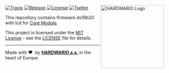 <a href="https://www.hardwario.com/"><img src="https://www.hardwario.com/ci/assets/hw-logo.svg" width="200" alt="HARDWARIO Logo" align="right"></a>

[![Travis](https://img.shields.io/travis/bigclownprojects/bcf-radio-ds18b20-with-lcd/master.svg)](https://travis-ci.org/bigclownprojects/bcf-radio-ds18b20-with-lcd)
[![Release](https://img.shields.io/github/release/bigclownprojects/bcf-radio-ds18b20-with-lcd.svg)](https://github.com/bigclownprojects/bcf-radio-ds18b20-with-lcd/releases)
[![License](https://img.shields.io/github/license/bigclownprojects/bcf-radio-ds18b20-with-lcd.svg)](https://github.com/bigclownprojects/bcf-radio-ds18b20-with-lcd/blob/master/LICENSE)
[![Twitter](https://img.shields.io/twitter/follow/hardwario_en.svg?style=social&label=Follow)](https://twitter.com/hardwario_en)

This repository contains firmware ds18b20 with lcd for [Core Module](https://shop.bigclown.com/core-module).

This project is licensed under the [MIT License](https://opensource.org/licenses/MIT/) - see the [LICENSE](LICENSE) file for details.

---

Made with &#x2764;&nbsp; by [**HARDWARIO a.s.**](https://www.hardwario.com/) in the heart of Europe.
